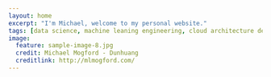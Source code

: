 ```yaml
---
layout: home
excerpt: "I'm Michael, welcome to my personal website."
tags: [data science, machine leaning engineering, cloud architecture design, personal blog, machine learning system development, mlops]
image:
  feature: sample-image-8.jpg
  credit: Michael Mogford - Dunhuang
  creditlink: http://mlmogford.com/
---
```

